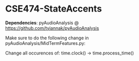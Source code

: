 # CSE474-StateAccents

<b>Dependencies</b>:
pyAudioAnalysis @
<href>https://github.com/tyiannak/pyAudioAnalysis</href>

Make sure to do the following change in pyAudioAnalysis/MidTermFeatures.py:

Change all occurences of:
time.clock() -> time.process_time() 